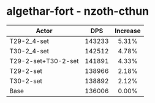 # algethar-fort - nzoth-cthun
| Actor | DPS | Increase |
|---|:---:|:---:|
|T29-2_4-set|143233|5.31%|
|T30-2_4-set|142512|4.78%|
|T29-2-set+T30-2-set|141891|4.33%|
|T29-2-set|138966|2.18%|
|T30-2-set|138892|2.12%|
|Base|136006|0.00%|
